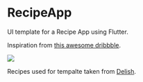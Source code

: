 # RecipeApp

UI template for a Recipe App using Flutter. 

Inspiration from [this awesome dribbble](https://dribbble.com/shots/5299031-Recipe-Sharing-Food-Channel). 

![](recipedemo.gif)

Recipes used for tempalte taken from [Delish](https://www.delish.com/).

